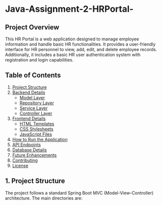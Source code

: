 # Java-Assignment-2-HRPortal-
## Project Overview

This HR Portal is a web application designed to manage employee information and handle basic HR functionalities. It provides a user-friendly interface for HR personnel to view, add, edit, and delete employee records. Additionally, it includes a basic HR user authentication system with registration and login capabilities.

## Table of Contents

1.  [Project Structure](#project-structure)
2.  [Backend Details](#backend-details)
    * [Model Layer](#model-layer)
    * [Repository Layer](#repository-layer)
    * [Service Layer](#service-layer)
    * [Controller Layer](#controller-layer)
3.  [Frontend Details](#frontend-details)
    * [HTML Templates](#html-templates)
    * [CSS Stylesheets](#css-stylesheets)
    * [JavaScript Files](#javascript-files)
4.  [How to Run the Application](#how-to-run-the-application)
5.  [API Endpoints](#api-endpoints)
6.  [Database Details](#database-details)
7.  [Future Enhancements](#future-enhancements)
8.  [Contributing](#contributing)
9.  [License](#license)

## 1. Project Structure

The project follows a standard Spring Boot MVC (Model-View-Controller) architecture. The main directories are:
